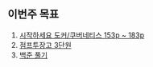 ## 이번주 목표

1. [시작하세요 도커/쿠버네티스 153p ~ 183p](https://ihp001.tistory.com/199)
2. [점프투장고 3단원](https://user-images.githubusercontent.com/47745785/121845959-31ea8500-cd21-11eb-9a89-cba33640a75f.png)
3. [백준 풀기](https://github.com/PARKINHYO/Algorithm/commits/master)